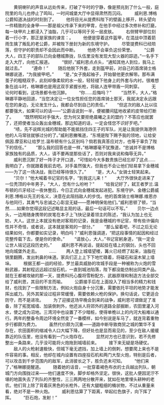 　　黄铜喇叭的声音从远处传来，打破了午时的宁静，像是预兆到了什么一般，庭院里的鸟儿也停止了鸣叫，一时间城堡大厅中显得肃然而沉闷。
　　威利恩.博格公爵知道决战的时刻到了。
　　他将目光从提费科陛下的壁画上移开，转头望向一件精致的全身甲——那是祖父传承下来的甲胄，在他手中经过多次修补和打磨，每一块甲片上都浸入了油脂，几乎可以等同于另一层皮肤。
　　右侧臂甲部位刻着一行小字，那正是家族的谏言：。
　　他便是穿着这件盔甲，在混战中顶着箭雨生擒了叛乱的老公爵，并被陛下册封为新的东境守护。
　　尽管提费科已经陨落，但守护的职责却不会因此而中断。
　　他绝不会辜负这份荣誉。
　　“公爵大人，四王子的部队已向金穗城靠拢，队伍里没有发现大型火器的踪迹。”一名手下走入大厅，向他汇报道。
　　“很好，”威利恩点点头，“通知其他人到位，我马上就过去。”
　　“遵命！”
　　随后他脱下外套，走到盔甲前，对自己的首席骑士格琳娜说道，“为我披甲吧。”
　　“是，”女子挽起袖子，开始替他更衣解带。那布满茧子的粗糙双手，此刻却像柔软的水一般，轻轻褪下他身上的外套与内衬。很难想象在战斗时，格琳娜也是用这双手紧握长枪，将敌人连甲带盾一同刺穿。
　　无论何时看到，这场景都令他沉醉。
　　“你……后悔吗？”
　　“当然不，大人，”格琳娜平静地回道，“当您决定让一位女性担任您的首席骑士那天，我就决定永远跟在您的身边，无论发生什么，我都会尽到自己的责任。”
　　“但这次的敌人比以往都要强大，如果可以的话——”公爵话说到一半，便被腰间猛地收紧的皮带给打断了。
　　“既然明知对手强大，您为何又要拒绝晨曦之主的盟约？不答应也就罢了，还把使者当众轰出金穗城，那边知道的话，一定会怪您不识好歹吧。”
　　“啧，先不说辉光城的帮助能不能抵挡住四王子的军队，光是让我提供海港供他的人马常驻就够过分的了。”威利恩撇嘴道，“东境是陛下赐予我的领地，让给安佩因.摩亚和让给罗兰.温布顿有什么区别吗？倘若我真答应对方，也等于辜负了陛下的信任。”
　　“那么我的回答也是一样，”格琳娜毫不犹豫道，“忠诚并不是博格家族独有的品质，大人，请不要再提那些话了，否则对我来说和侮辱无异。”
　　威利恩沉默了好一阵子才开口道，“可惜如今大多数贵族已经忘却了这点……我明白了，你就跟着我前去吧。对手虽然强大，但我也不会让他们轻易拿下金穗城——为了这一场决战，我已经等待很久了。”
　　“是，大人。”女骑士轻笑起来。
　　“贝尔！”他大喊着书记官的名字，“到我这儿来！”
　　大厅外很快走进来了一位秃顶的中年男子，“大人，您有什么吩咐？”
　　“给我记好了，弑王者罗兰.温布顿的爪牙经过一夜休整后，今日正式向金穗城发起进犯。东境守护、金穗公爵威利恩.博格以先王的名义，决意在此阻挡敌人的步伐。他的首席骑士格琳娜.维恩亦与他同行，其勇气与忠诚之心彰显无疑——愿神明保佑他们。”威利恩顿了顿，“当然……如果你觉得这段记述略显主观的话，最后一句话可以不写。”
　　贝尔一边点头，一边用随身携带的炭笔在本子上飞快记录着领主的陈述，“我认为加上也无妨，大人。这世上本就没有绝对客观的记录，我是金穗城的书记官，带有些许偏向性并不奇怪，或者说，这本就是客观的一部分。”
　　“那么留着吧，不过之后无论结果如何，你都要如实记录，明白吗？”威利恩强调道，“把这段事情的起因和经过完整传载下去，便是你的使命。”
　　“请放心，大人，”书记官躬身道，“我一定会让世人铭记这段历史的。”
　　威利恩不再说话，提起挂在墙上的钢剑，头也不回地向城堡外走去。
　　……
　　两人登上城墙望楼，篝火已经燃了起来，油脂在锅里翻腾，发出刺鼻的味道。家兵们正上上下下地忙碌着，将礌石和滚木架上墙垛。
　　根据王都一战的经验，罗兰最具威胁的攻城手段是一种被称为火炮的雪粉武器，其射程远远超过投石机，一直到城池陷落，陛下都没能仿制出同类产品。就在王都被攻破的那一天，提费科托心腹将雪粉配方、武器原理和制造方法全部交给了威利恩，其目的不言而喻。
　　公爵接手后在上面投入了相当多的精力和钱财，也找到了一些限制方法，例如火炮自身十分沉重，需要依托平坦的地势才能发挥出威力。另外其架设过程非常缓慢，需要依赖火枪的保护。换句话说，它更适合防守，而不是进攻。
　　为了迎接这场早晚会到来的战争，威利恩可谓做足了准备，除了拓宽城墙、加装倒刺外，他还派人将郊外的道路全部掘断，农田里灌入河水，使之成为沼地。三湾河中也设置了不少暗桩，使得单桅以上的内河大船难以通行。两年的整备令周边环境全然变了一番模样，如今别说是车马了，就连背着重物步行都颇为费力。
　　虽然代价颇为沉重——道路中断导致商贸之城的繁华不复存在，农田面积的缩减令人口大幅下降，但好处也是显而易见的，至少在敌人缓缓靠近的队伍里，他没有看到一门火炮存在。
　　显然对方也已意识到，若不先修整出一条路来，几乎没可能将火炮拖到城墙前来。
　　接下来无疑是场硬仗。
　　敌人的火枪射速极快，但城下毫无遮挡，加上墙上的倒刺，想要爬上来也不是件容易的事。相反，他却在城内设置有四座投石机和两门大型火炮，特别是后者，可以攻击到千步范围内的敌军，此消彼长之下，胜负还未可知。
　　“他们来了，”格琳娜提醒道。
　　随着她的话音，一批穿着褐色布衣的士兵越出列队，朝城门方向围拢过来——他们速度不快，脚步却格外坚定。很快，这批人便因泥泞不堪的地面失去了列队的齐整性，三三两两地分散开来，犹如在地里埋头耕种的老农。他们背上除了背着灰黑色的长枪外，还有大腿粗细的桶状物，不过从重量来看，绝对不是一种火炮。
　　威利恩估算了下距离，举起红色旗子，向下挥了挥。
　　“巨石炮，发射！”